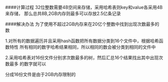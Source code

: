 
####计算过程
32位整数需要4B空间来存储，采用哈希表则key和value各采用4B来存储，
那么总共8B,2GB内存则最多可以存放2.5亿条记录

####解决办法
为了使用不超过2GB内存来在20亿个整数中找到出现次数最多的数

1.对所有的数据遍历并且采用hash函数把所有数据分类到16个文件中，根据哈希函数特性
所有相同的数字哈希结果相同，所以相同的数会被分类到相同的文件中

2.采用哈希表对16份文件分别求次数最多的树，然后汇总16个结果找出其中出现次数最多
的数字就可以

分成16份文件是由于2GB内存限制的
